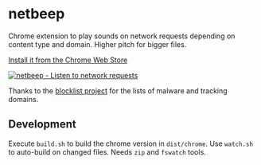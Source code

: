 # netbeep
Chrome extension to play sounds on network requests depending on content type and domain. Higher pitch for bigger files.

[Install it from the Chrome Web Store](https://chromewebstore.google.com/detail/netbeep/hcgpboeddcgldkgimfmcnfloonkccfmi)

[![netbeep - Listen to network requests](https://robertgerlach.net/files/netbeep-thumbnail.png)](https://www.youtube.com/watch?v=NvHHbEnA8Tg "netbeep - Listen to network requests")

Thanks to the [blocklist project](https://github.com/blocklistproject/Lists) for the lists of malware and tracking domains.

## Development

Execute `build.sh` to build the chrome version in `dist/chrome`. Use `watch.sh` to auto-build on changed files. Needs `zip` and `fswatch` tools.

